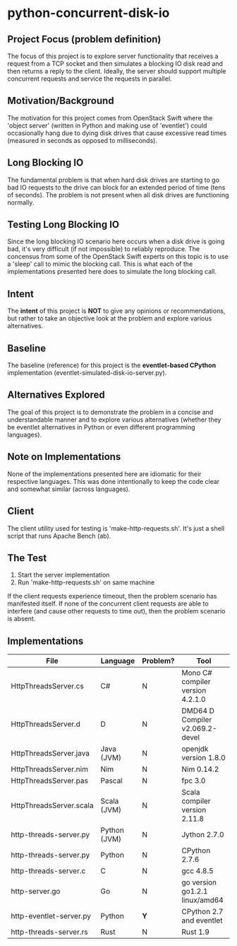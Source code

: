 # python-concurrent-disk-io

Project Focus (problem definition)
----------------------------------
The focus of this project is to explore server functionality that
receives a request from a TCP socket and then simulates a blocking
IO disk read and then returns a reply to the client. Ideally, the
server should support multiple concurrent requests and service
the requests in parallel.

Motivation/Background
---------------------
The motivation for this project comes from OpenStack Swift where
the 'object server' (written in Python and making use of 'eventlet')
could occasionally hang due to dying disk drives that cause excessive
read times (measured in seconds as opposed to milliseconds).

Long Blocking IO
----------------
The fundamental problem is that when hard disk drives are starting
to go bad IO requests to the drive can block for an extended period
of time (tens of seconds). The problem is not present when all disk
drives are functioning normally.

Testing Long Blocking IO
------------------------
Since the long blocking IO scenario here occurs when a disk drive
is going bad, it's very difficult (if not impossible) to reliably
reproduce. The concensus from some of the OpenStack Swift experts
on this topic is to use a 'sleep' call to mimic the blocking call.
This is what each of the implementations presented here does to
simulate the long blocking call.

Intent
------
The **intent** of this project is **NOT** to give any opinions or
recommendations, but rather to take an objective look at the
problem and explore various alternatives.

Baseline
--------
The baseline (reference) for this project is the **eventlet-based
CPython** implementation (eventlet-simulated-disk-io-server.py).

Alternatives Explored
---------------------
The goal of this project is to demonstrate the problem in a concise
and understandable manner and to explore various alternatives (whether
they be eventlet alternatives in Python or even different programming
languages).

Note on Implementations
-----------------------
None of the implementations presented here are idiomatic for their
respective languages. This was done intentionally to keep the code
clear and somewhat similar (across languages).

Client
------
The client utility used for testing is 'make-http-requests.sh'. It's
just a shell script that runs Apache Bench (ab).

The Test
--------
1. Start the server implementation
2. Run 'make-http-requests.sh' on same machine

If the client requests experience timeout, then the problem scenario
has manifested itself. If none of the concurrent client requests are
able to interfere (and cause other requests to time out), then the
problem scenario is absent.

Implementations
---------------

| File                    | Language      | Problem? | Tool |
| ----                    | --------      | -------- | ---------- |
| HttpThreadsServer.cs    | C#            | N        | Mono C# compiler version 4.2.1.0 |
| HttpThreadsServer.d     | D             | N        | DMD64 D Compiler v2.069.2-devel |
| HttpThreadsServer.java  | Java (JVM)    | N        | openjdk version 1.8.0 |
| HttpThreadsServer.nim   | Nim           | N        | Nim 0.14.2 |
| HttpThreadsServer.pas   | Pascal        | N        | fpc 3.0 |
| HttpThreadsServer.scala | Scala (JVM)   | N        | Scala compiler version 2.11.8 |
| http-threads-server.py  | Python (JVM)  | N        | Jython 2.7.0 |
| http-threads-server.py  | Python        | N        | CPython 2.7.6 |
| http-threads-server.c   | C             | N        | gcc 4.8.5 |
| http-server.go          | Go            | N        | go version go1.2.1 linux/amd64 |
| http-eventlet-server.py | Python        | **Y**    | CPython 2.7 and eventlet |
| http-threads-server.rs  | Rust          | N        | Rust 1.9 |



